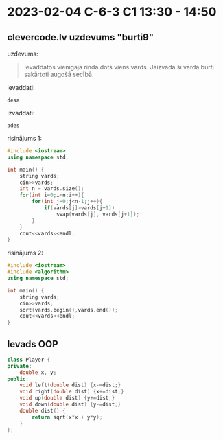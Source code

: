 # 2023-02-04 C-6-3 C1 13:30 - 14:50

## clevercode.lv uzdevums "burti9"

uzdevums:

> Ievaddatos vienīgajā rindā dots viens vārds. Jāizvada šī vārda burti sakārtoti augošā secībā.

ievaddati:

```
desa
```

izvaddati:

```
ades
```

risinājums 1:

```cpp
#include <iostream>
using namespace std;

int main() {
    string vards;
    cin>>vards;
    int n = vards.size();
    for(int i=0;i<n;i++){
        for(int j=0;j<n-1;j++){
            if(vards[j]>vards[j+1])
                swap(vards[j], vards[j+1]);
        }
    }
    cout<<vards<<endl;
}
```

risinājums 2:

```cpp
#include <iostream>
#include <algorithm>
using namespace std;

int main() {
    string vards;
    cin>>vards;
    sort(vards.begin(),vards.end());
    cout<<vards<<endl;
}
```

## Ievads OOP

```cpp
class Player {
private:
    double x, y;
public:
    void left(double dist) {x-=dist;}
    void right(double dist) {x+=dist;}
    void up(double dist) {y+=dist;}
    void down(double dist) {y-=dist;}
    double dist() {
        return sqrt(x*x + y*y);
    }
};

```
